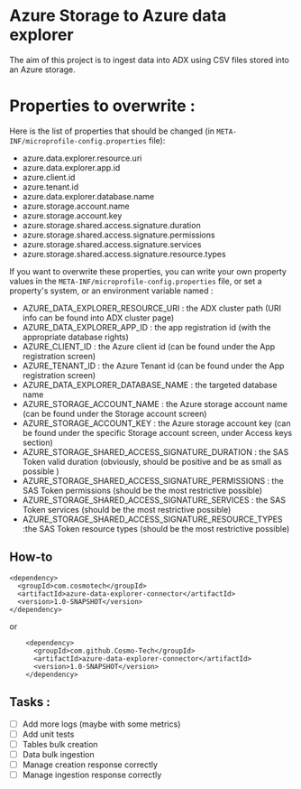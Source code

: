# Azure Storage to Azure data explorer

The aim of this project is to ingest data into ADX using CSV files stored into an Azure storage.

# Properties to overwrite :
Here is the list of properties that should be changed (in ```META-INF/microprofile-config.properties``` file):
- azure.data.explorer.resource.uri
- azure.data.explorer.app.id
- azure.client.id
- azure.tenant.id
- azure.data.explorer.database.name
- azure.storage.account.name
- azure.storage.account.key
- azure.storage.shared.access.signature.duration
- azure.storage.shared.access.signature.permissions
- azure.storage.shared.access.signature.services
- azure.storage.shared.access.signature.resource.types

If you want to overwrite these properties, you can write your own property values in the ```META-INF/microprofile-config.properties``` file, or set a property's system, or an environment variable named :

- AZURE_DATA_EXPLORER_RESOURCE_URI : the ADX cluster path (URI info can be found into ADX cluster page)
- AZURE_DATA_EXPLORER_APP_ID : the app registration id (with the appropriate database rights)
- AZURE_CLIENT_ID : the Azure client id (can be found under the App registration screen)
- AZURE_TENANT_ID : the Azure Tenant id (can be found under the App registration screen)
- AZURE_DATA_EXPLORER_DATABASE_NAME : the targeted database name
- AZURE_STORAGE_ACCOUNT_NAME : the Azure storage account name (can be found under the Storage account screen)
- AZURE_STORAGE_ACCOUNT_KEY : the Azure storage account key (can be found under the specific Storage account screen, under Access keys section)
- AZURE_STORAGE_SHARED_ACCESS_SIGNATURE_DURATION : the SAS Token valid duration (obviously, should be positive and be as small as possible )
- AZURE_STORAGE_SHARED_ACCESS_SIGNATURE_PERMISSIONS : the SAS Token permissions (should be the most restrictive possible)
- AZURE_STORAGE_SHARED_ACCESS_SIGNATURE_SERVICES : the SAS Token services (should be the most restrictive possible)
- AZURE_STORAGE_SHARED_ACCESS_SIGNATURE_RESOURCE_TYPES :the SAS Token resource types (should be the most restrictive possible)


## How-to

```
<dependency>
  <groupId>com.cosmotech</groupId>
  <artifactId>azure-data-explorer-connector</artifactId>
  <version>1.0-SNAPSHOT</version>
</dependency>

```
or 
```
    <dependency>
      <groupId>com.github.Cosmo-Tech</groupId>
      <artifactId>azure-data-explorer-connector</artifactId>
      <version>1.0-SNAPSHOT</version>
    </dependency>
```

## Tasks :

- [ ] Add more logs (maybe with some metrics)
- [ ] Add unit tests
- [ ] Tables bulk creation
- [ ] Data bulk ingestion
- [ ] Manage creation response correctly
- [ ] Manage ingestion response correctly